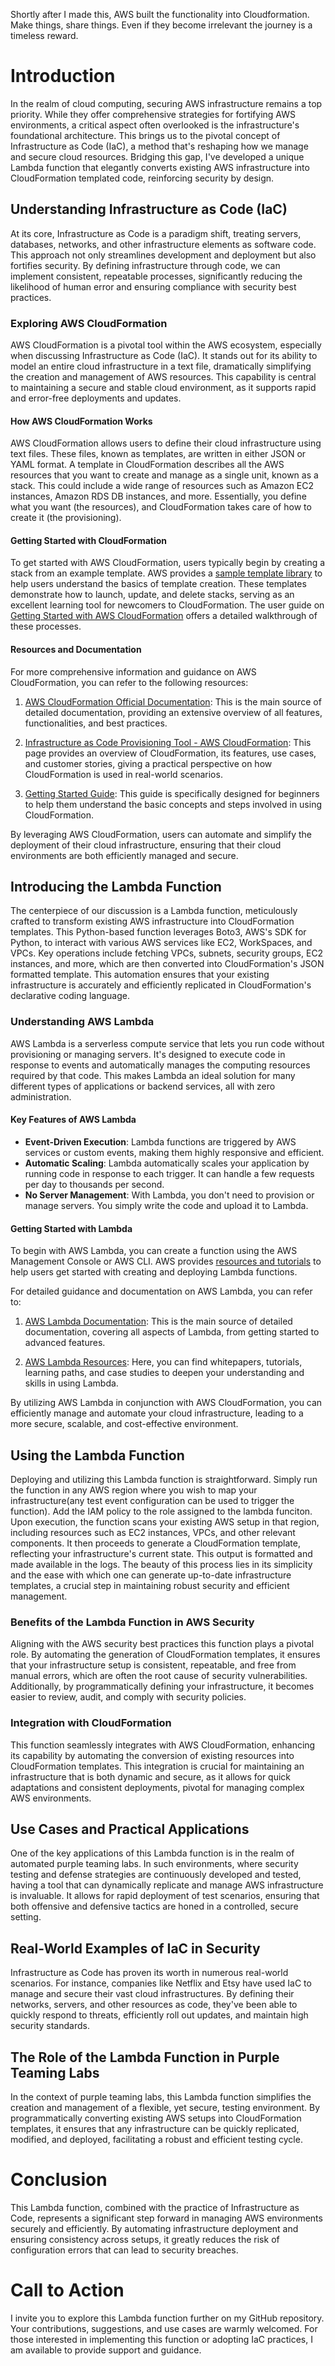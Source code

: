 Shortly after I made this, AWS built the functionality into Cloudformation. Make things, share things. Even if they become irrelevant the journey is a timeless reward.

# Introduction

In the realm of cloud computing, securing AWS infrastructure remains a top priority. While they offer comprehensive strategies for fortifying AWS environments, a critical aspect often overlooked is the infrastructure's foundational architecture. This brings us to the pivotal concept of Infrastructure as Code (IaC), a method that's reshaping how we manage and secure cloud resources. Bridging this gap, I've developed a unique Lambda function that elegantly converts existing AWS infrastructure into CloudFormation templated code, reinforcing security by design.

## Understanding Infrastructure as Code (IaC)

At its core, Infrastructure as Code is a paradigm shift, treating servers, databases, networks, and other infrastructure elements as software code. This approach not only streamlines development and deployment but also fortifies security. By defining infrastructure through code, we can implement consistent, repeatable processes, significantly reducing the likelihood of human error and ensuring compliance with security best practices.

### Exploring AWS CloudFormation

AWS CloudFormation is a pivotal tool within the AWS ecosystem, especially when discussing Infrastructure as Code (IaC). It stands out for its ability to model an entire cloud infrastructure in a text file, dramatically simplifying the creation and management of AWS resources. This capability is central to maintaining a secure and stable cloud environment, as it supports rapid and error-free deployments and updates.

#### How AWS CloudFormation Works

AWS CloudFormation allows users to define their cloud infrastructure using text files. These files, known as templates, are written in either JSON or YAML format. A template in CloudFormation describes all the AWS resources that you want to create and manage as a single unit, known as a stack. This could include a wide range of resources such as Amazon EC2 instances, Amazon RDS DB instances, and more. Essentially, you define what you want (the resources), and CloudFormation takes care of how to create it (the provisioning).

#### Getting Started with CloudFormation

To get started with AWS CloudFormation, users typically begin by creating a stack from an example template. AWS provides a [sample template library](https://aws.amazon.com/cloudformation/aws-cloudformation-templates/) to help users understand the basics of template creation. These templates demonstrate how to launch, update, and delete stacks, serving as an excellent learning tool for newcomers to CloudFormation. The user guide on [Getting Started with AWS CloudFormation](https://docs.aws.amazon.com/AWSCloudFormation/latest/UserGuide/GettingStarted.html) offers a detailed walkthrough of these processes.

#### Resources and Documentation

For more comprehensive information and guidance on AWS CloudFormation, you can refer to the following resources:

1. [AWS CloudFormation Official Documentation](https://docs.aws.amazon.com/cloudformation/): This is the main source of detailed documentation, providing an extensive overview of all features, functionalities, and best practices.

2. [Infrastructure as Code Provisioning Tool - AWS CloudFormation](https://aws.amazon.com/cloudformation/): This page provides an overview of CloudFormation, its features, use cases, and customer stories, giving a practical perspective on how CloudFormation is used in real-world scenarios.

3. [Getting Started Guide](https://docs.aws.amazon.com/AWSCloudFormation/latest/UserGuide/GettingStarted.html): This guide is specifically designed for beginners to help them understand the basic concepts and steps involved in using CloudFormation.

By leveraging AWS CloudFormation, users can automate and simplify the deployment of their cloud infrastructure, ensuring that their cloud environments are both efficiently managed and secure.


## Introducing the Lambda Function

The centerpiece of our discussion is a Lambda function, meticulously crafted to transform existing AWS infrastructure into CloudFormation templates. This Python-based function leverages Boto3, AWS's SDK for Python, to interact with various AWS services like EC2, WorkSpaces, and VPCs. Key operations include fetching VPCs, subnets, security groups, EC2 instances, and more, which are then converted into CloudFormation's JSON formatted template. This automation ensures that your existing infrastructure is accurately and efficiently replicated in CloudFormation's declarative coding language.

### Understanding AWS Lambda

AWS Lambda is a serverless compute service that lets you run code without provisioning or managing servers. It's designed to execute code in response to events and automatically manages the computing resources required by that code. This makes Lambda an ideal solution for many different types of applications or backend services, all with zero administration.

#### Key Features of AWS Lambda

- **Event-Driven Execution**: Lambda functions are triggered by AWS services or custom events, making them highly responsive and efficient.
- **Automatic Scaling**: Lambda automatically scales your application by running code in response to each trigger. It can handle a few requests per day to thousands per second.
- **No Server Management**: With Lambda, you don't need to provision or manage servers. You simply write the code and upload it to Lambda.

#### Getting Started with Lambda

To begin with AWS Lambda, you can create a function using the AWS Management Console or AWS CLI. AWS provides [resources and tutorials](https://aws.amazon.com/lambda/resources/) to help users get started with creating and deploying Lambda functions.

For detailed guidance and documentation on AWS Lambda, you can refer to:

1. [AWS Lambda Documentation](https://docs.aws.amazon.com/lambda/): This is the main source of detailed documentation, covering all aspects of Lambda, from getting started to advanced features.

2. [AWS Lambda Resources](https://aws.amazon.com/lambda/resources/): Here, you can find whitepapers, tutorials, learning paths, and case studies to deepen your understanding and skills in using Lambda.

By utilizing AWS Lambda in conjunction with AWS CloudFormation, you can efficiently manage and automate your cloud infrastructure, leading to a more secure, scalable, and cost-effective environment.


## Using the Lambda Function

Deploying and utilizing this Lambda function is straightforward. Simply run the function in any AWS region where you wish to map your infrastructure(any test event configuration can be used to trigger the function). Add the IAM policy to the role assigned to the lambda funciton. Upon execution, the function scans your existing AWS setup in that region, including resources such as EC2 instances, VPCs, and other relevant components. It then proceeds to generate a CloudFormation template, reflecting your infrastructure's current state. This output is formatted and made available in the logs. The beauty of this process lies in its simplicity and the ease with which one can generate up-to-date infrastructure templates, a crucial step in maintaining robust security and efficient management. 

### Benefits of the Lambda Function in AWS Security

Aligning with the AWS security best practices this function plays a pivotal role. By automating the generation of CloudFormation templates, it ensures that your infrastructure setup is consistent, repeatable, and free from manual errors, which are often the root cause of security vulnerabilities. Additionally, by programmatically defining your infrastructure, it becomes easier to review, audit, and comply with security policies.

### Integration with CloudFormation

This function seamlessly integrates with AWS CloudFormation, enhancing its capability by automating the conversion of existing resources into CloudFormation templates. This integration is crucial for maintaining an infrastructure that is both dynamic and secure, as it allows for quick adaptations and consistent deployments, pivotal for managing complex AWS environments.

## Use Cases and Practical Applications

One of the key applications of this Lambda function is in the realm of automated purple teaming labs. In such environments, where security testing and defense strategies are continuously developed and tested, having a tool that can dynamically replicate and manage AWS infrastructure is invaluable. It allows for rapid deployment of test scenarios, ensuring that both offensive and defensive tactics are honed in a controlled, secure setting.

## Real-World Examples of IaC in Security

Infrastructure as Code has proven its worth in numerous real-world scenarios. For instance, companies like Netflix and Etsy have used IaC to manage and secure their vast cloud infrastructures. By defining their networks, servers, and other resources as code, they've been able to quickly respond to threats, efficiently roll out updates, and maintain high security standards.

## The Role of the Lambda Function in Purple Teaming Labs

In the context of purple teaming labs, this Lambda function simplifies the creation and management of a flexible, yet secure, testing environment. By programmatically converting existing AWS setups into CloudFormation templates, it ensures that any infrastructure can be quickly replicated, modified, and deployed, facilitating a robust and efficient testing cycle.

# Conclusion

This Lambda function, combined with the practice of Infrastructure as Code, represents a significant step forward in managing AWS environments securely and efficiently. By automating infrastructure deployment and ensuring consistency across setups, it greatly reduces the risk of configuration errors that can lead to security breaches.

# Call to Action

I invite you to explore this Lambda function further on my GitHub repository. Your contributions, suggestions, and use cases are warmly welcomed. For those interested in implementing this function or adopting IaC practices, I am available to provide support and guidance.
